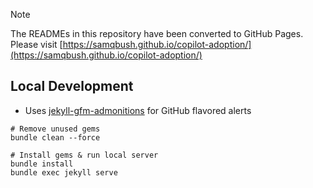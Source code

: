 > [!NOTE]
> The READMEs in this repository have been converted to GitHub Pages.  Please visit [https://samqbush.github.io/copilot-adoption/](https://samqbush.github.io/copilot-adoption/)



## Local Development
- Uses [jekyll-gfm-admonitions](https://github.com/Helveg/jekyll-gfm-admonitions) for GitHub flavored alerts

```shell
# Remove unused gems
bundle clean --force

# Install gems & run local server
bundle install
bundle exec jekyll serve
```